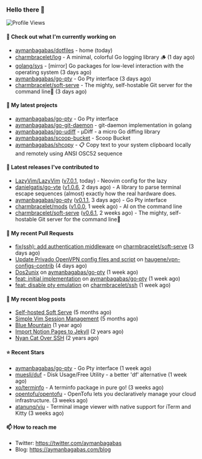 ### Hello there 👋

![Profile Views](https://komarev.com/ghpvc/?username=aymanbagabas&label=PROFILE+VIEWS)

#### 👷 Check out what I'm currently working on

- [aymanbagabas/dotfiles](https://github.com/aymanbagabas/dotfiles) - home (today)
- [charmbracelet/log](https://github.com/charmbracelet/log) - A minimal, colorful Go logging library 🪵 (1 day ago)
- [golang/sys](https://github.com/golang/sys) - [mirror] Go packages for low-level interaction with the operating system (3 days ago)
- [aymanbagabas/go-pty](https://github.com/aymanbagabas/go-pty) - Go Pty interface (3 days ago)
- [charmbracelet/soft-serve](https://github.com/charmbracelet/soft-serve) - The mighty, self-hostable Git server for the command line🍦 (3 days ago)

#### 🌱 My latest projects

- [aymanbagabas/go-pty](https://github.com/aymanbagabas/go-pty) - Go Pty interface
- [aymanbagabas/go-git-daemon](https://github.com/aymanbagabas/go-git-daemon) - git-daemon implementation in golang
- [aymanbagabas/go-udiff](https://github.com/aymanbagabas/go-udiff) - µDiff - a micro Go diffing library
- [aymanbagabas/scoop-bucket](https://github.com/aymanbagabas/scoop-bucket) - Scoop Bucket
- [aymanbagabas/shcopy](https://github.com/aymanbagabas/shcopy) - 📋 Copy text to your system clipboard locally and remotely using ANSI OSC52 sequence

#### 🔭 Latest releases I've contributed to

- [LazyVim/LazyVim](https://github.com/LazyVim/LazyVim) ([v7.0.1](https://github.com/LazyVim/LazyVim/releases/tag/v7.0.1), today) - Neovim config for the lazy
- [danielgatis/go-vte](https://github.com/danielgatis/go-vte) ([v1.0.6](https://github.com/danielgatis/go-vte/releases/tag/v1.0.6), 2 days ago) - A library to parse terminal escape sequences (almost) exactly how the real hardware does.
- [aymanbagabas/go-pty](https://github.com/aymanbagabas/go-pty) ([v0.1.1](https://github.com/aymanbagabas/go-pty/releases/tag/v0.1.1), 3 days ago) - Go Pty interface
- [charmbracelet/mods](https://github.com/charmbracelet/mods) ([v1.0.0](https://github.com/charmbracelet/mods/releases/tag/v1.0.0), 1 week ago) - AI on the command line
- [charmbracelet/soft-serve](https://github.com/charmbracelet/soft-serve) ([v0.6.1](https://github.com/charmbracelet/soft-serve/releases/tag/v0.6.1), 2 weeks ago) - The mighty, self-hostable Git server for the command line🍦

#### 🔨 My recent Pull Requests

- [fix(ssh): add authentication middleware](https://github.com/charmbracelet/soft-serve/pull/388) on [charmbracelet/soft-serve](https://github.com/charmbracelet/soft-serve) (3 days ago)
- [Update Privado OpenVPN config files and script](https://github.com/haugene/vpn-configs-contrib/pull/239) on [haugene/vpn-configs-contrib](https://github.com/haugene/vpn-configs-contrib) (4 days ago)
- [Dos2unix](https://github.com/aymanbagabas/go-pty/pull/7) on [aymanbagabas/go-pty](https://github.com/aymanbagabas/go-pty) (1 week ago)
- [feat: initial implementation](https://github.com/aymanbagabas/go-pty/pull/6) on [aymanbagabas/go-pty](https://github.com/aymanbagabas/go-pty) (1 week ago)
- [feat: disable pty emulation](https://github.com/charmbracelet/ssh/pull/7) on [charmbracelet/ssh](https://github.com/charmbracelet/ssh) (1 week ago)

#### 📜 My recent blog posts

- [Self-hosted Soft Serve](https://aymanbagabas.com/blog/2023/04/28/self-hosted-soft-serve.html) (5 months ago)
- [Simple Vim Session Management](https://aymanbagabas.com/blog/2023/04/13/simple-vim-session-management.html) (5 months ago)
- [Blue Mountain](https://aymanbagabas.com/blog/2022/06/02/blue-mountain.html) (1 year ago)
- [Import Notion Pages to Jekyll](https://aymanbagabas.com/blog/2022/03/29/import-notion-pages-to-jekyll.html) (2 years ago)
- [Nyan Cat Over SSH](https://aymanbagabas.com/blog/2022/03/25/nyan-cat-over-ssh.html) (2 years ago)

#### ⭐ Recent Stars

- [aymanbagabas/go-pty](https://github.com/aymanbagabas/go-pty) - Go Pty interface (1 week ago)
- [muesli/duf](https://github.com/muesli/duf) - Disk Usage/Free Utility - a better &#39;df&#39; alternative (1 week ago)
- [xo/terminfo](https://github.com/xo/terminfo) - A terminfo package in pure go! (3 weeks ago)
- [opentofu/opentofu](https://github.com/opentofu/opentofu) - OpenTofu lets you declaratively manage your cloud infrastructure. (3 weeks ago)
- [atanunq/viu](https://github.com/atanunq/viu) - Terminal image viewer with native support for iTerm and Kitty (3 weeks ago)

#### 📫 How to reach me

- Twitter: https://twitter.com/aymanbagabas
- Blog: https://aymanbagabas.com/blog
